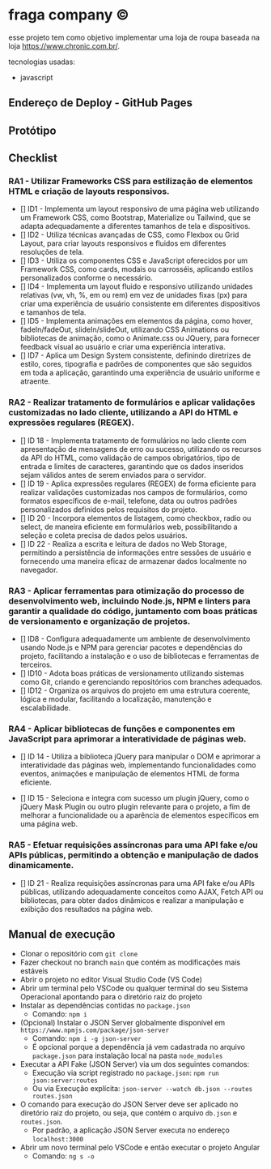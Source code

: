 # fraga company ©

esse projeto tem como objetivo implementar uma loja de roupa baseada na loja https://www.chronic.com.br/.

tecnologias usadas:

- javascript

## Endereço de Deploy - GitHub Pages

<!-- https://utfpr-gp.github.io/roubank-app/ -->

## Protótipo

<!-- https://www.figma.com/file/a1VDbO1aNfZyulQPxT99OE/beleza-em-dia?node-id=3%3A80 -->

## Checklist

### RA1 - Utilizar Frameworks CSS para estilização de elementos HTML e criação de layouts responsivos.

- [] ID1 - Implementa um layout responsivo de uma página web utilizando um Framework CSS, como Bootstrap, Materialize ou Tailwind, que se adapta adequadamente a diferentes tamanhos de tela e dispositivos.
- [] ID2 - Utiliza técnicas avançadas de CSS, como Flexbox ou Grid Layout, para criar layouts responsivos e fluidos em diferentes resoluções de tela.
- [] ID3 - Utiliza os componentes CSS e JavaScript oferecidos por um Framework CSS, como cards, modais ou carrosséis, aplicando estilos personalizados conforme o necessário.
- [] ID4 - Implementa um layout fluido e responsivo utilizando unidades relativas (vw, vh, %, em ou rem) em vez de unidades fixas (px) para criar uma experiência de usuário consistente em diferentes dispositivos e tamanhos de tela.
- [] ID5 - Implementa animações em elementos da página, como hover, fadeIn/fadeOut, slideIn/slideOut, utilizando CSS Animations ou bibliotecas de animação, como o Animate.css ou JQuery, para fornecer feedback visual ao usuário e criar uma experiência interativa.
- [] ID7 - Aplica um Design System consistente, definindo diretrizes de estilo, cores, tipografia e padrões de componentes que são seguidos em toda a aplicação, garantindo uma experiência de usuário uniforme e atraente.

### RA2 - Realizar tratamento de formulários e aplicar validações customizadas no lado cliente, utilizando a API do HTML e expressões regulares (REGEX).

- [] ID 18 - Implementa tratamento de formulários no lado cliente com apresentação de mensagens de erro ou sucesso, utilizando os recursos da API do HTML, como validação de campos obrigatórios, tipo de entrada e limites de caracteres, garantindo que os dados inseridos sejam válidos antes de serem enviados para o servidor.
- [] ID 19 - Aplica expressões regulares (REGEX) de forma eficiente para realizar validações customizadas nos campos de formulários, como formatos específicos de e-mail, telefone, data ou outros padrões personalizados definidos pelos requisitos do projeto.
- [] ID 20 - Incorpora elementos de listagem, como checkbox, radio ou select, de maneira eficiente em formulários web, possibilitando a seleção e coleta precisa de dados pelos usuários.
- [] ID 22 - Realiza a escrita e leitura de dados no Web Storage, permitindo a persistência de informações entre sessões de usuário e fornecendo uma maneira eficaz de armazenar dados localmente no navegador.

### RA3 - Aplicar ferramentas para otimização do processo de desenvolvimento web, incluindo Node.js, NPM e linters para garantir a qualidade do código, juntamento com boas práticas de versionamento e organização de projetos.

- [] ID8 - Configura adequadamente um ambiente de desenvolvimento usando Node.js e NPM para gerenciar pacotes e dependências do projeto, facilitando a instalação e o uso de bibliotecas e ferramentas de terceiros.
- [] ID10 - Adota boas práticas de versionamento utilizando sistemas como Git, criando e gerenciando repositórios com branches adequados.
- [] ID12 - Organiza os arquivos do projeto em uma estrutura coerente, lógica e modular, facilitando a localização, manutenção e escalabilidade.

### RA4 - Aplicar bibliotecas de funções e componentes em JavaScript para aprimorar a interatividade de páginas web.

- [] ID 14 - Utiliza a biblioteca jQuery para manipular o DOM e aprimorar a interatividade das páginas web, implementando funcionalidades como eventos, animações e manipulação de elementos HTML de forma eficiente.

- [] ID 15 - Seleciona e integra com sucesso um plugin jQuery, como o jQuery Mask Plugin ou outro plugin relevante para o projeto, a fim de melhorar a funcionalidade ou a aparência de elementos específicos em uma página web.

### RA5 - Efetuar requisições assíncronas para uma API fake e/ou APIs públicas, permitindo a obtenção e manipulação de dados dinamicamente.

- [] ID 21 - Realiza requisições assíncronas para uma API fake e/ou APIs públicas, utilizando adequadamente conceitos como AJAX, Fetch API ou bibliotecas, para obter dados dinâmicos e realizar a manipulação e exibição dos resultados na página web.

## Manual de execução

- Clonar o repositório com `git clone`
- Fazer checkout no branch `main` que contém as modificações mais estáveis
- Abrir o projeto no editor Visual Studio Code (VS Code)
- Abrir um terminal pelo VSCode ou qualquer terminal do seu Sistema Operacional apontando para o diretório raiz do projeto
- Instalar as dependências contidas no `package.json`
  - Comando: `npm i`
- (Opcional) Instalar o JSON Server globalmente disponível em `https://www.npmjs.com/package/json-server`
  - Comando: `npm i -g json-server`
  - É opcional porque a dependência já vem cadastrada no arquivo `package.json` para instalação local na pasta `node_modules`
- Executar a API Fake (JSON Server) via um dos seguintes comandos:
  - Execução via script registrado no `package.json`: `npm run json:server:routes`
  - Ou via Execução explícita: `json-server --watch db.json --routes routes.json`
- O comando para execução do JSON Server deve ser aplicado no diretório raiz do projeto, ou seja, que contém o arquivo `db.json` e `routes.json`.
  - Por padrão, a aplicação JSON Server executa no endereço `localhost:3000`
- Abrir um novo terminal pelo VSCode e então executar o projeto Angular
  - Comando: `ng s -o`
